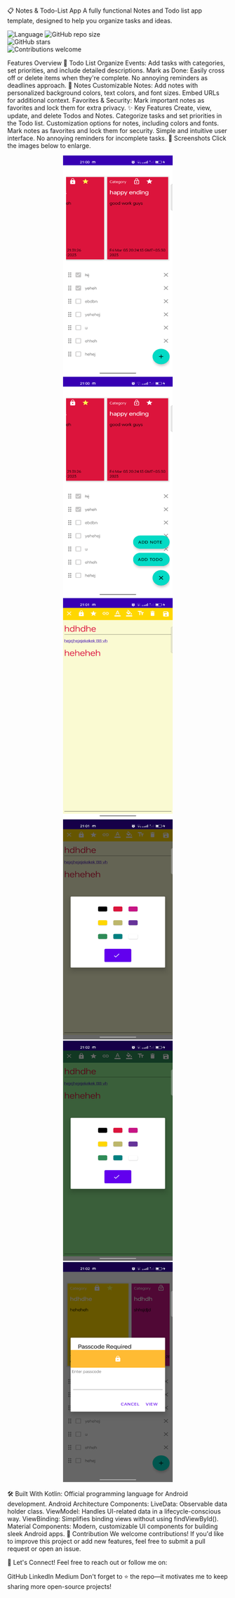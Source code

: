 📋 Notes & Todo-List App
A fully functional Notes and Todo list app template, designed to help you organize tasks and ideas.

![Language](https://img.shields.io/github/languages/top/cortinico/kotlin-android-template?color=blue&logo=kotlin)
![GitHub repo size](https://img.shields.io/github/repo-size/myofficework000/ScreenshotTesting)  
![GitHub stars](https://img.shields.io/github/stars/myofficework000/JetpackComposeLottieAnimation?style=social)  
![Contributions welcome](https://img.shields.io/badge/contributions-welcome-brightgreen.svg?style=flat)


Features Overview
📝 Todo List
Organize Events: Add tasks with categories, set priorities, and include detailed descriptions.
Mark as Done: Easily cross off or delete items when they're complete. No annoying reminders as deadlines approach.
📒 Notes
Customizable Notes: Add notes with personalized background colors, text colors, and font sizes. Embed URLs for additional context.
Favorites & Security: Mark important notes as favorites and lock them for extra privacy.
✨ Key Features
Create, view, update, and delete Todos and Notes.
Categorize tasks and set priorities in the Todo list.
Customization options for notes, including colors and fonts.
Mark notes as favorites and lock them for security.
Simple and intuitive user interface.
No annoying reminders for incomplete tasks.
📸 Screenshots
Click the images below to enlarge.

<p align="center"> <img src="https://github.com/cheetahmail007/Notes-and-Todo-app/blob/master/app/src/main/assets/1.png" height="500" width="250" hspace="40"> <img src="https://github.com/cheetahmail007/Notes-and-Todo-app/blob/master/app/src/main/assets/2.png" height="500" width="250" hspace="40"> <img src="https://github.com/cheetahmail007/Notes-and-Todo-app/blob/master/app/src/main/assets/3.png" height="500" width="250" hspace="40"> <img src="https://github.com/cheetahmail007/Notes-and-Todo-app/blob/master/app/src/main/assets/4.png" height="500" width="250" hspace="40"> <img src="https://github.com/cheetahmail007/Notes-and-Todo-app/blob/master/app/src/main/assets/5.png" height="500" width="250" hspace="40"> <img src="https://github.com/cheetahmail007/Notes-and-Todo-app/blob/master/app/src/main/assets/6.png" height="500" width="250" hspace="40"> </p>
🛠 Built With
Kotlin: Official programming language for Android development.
Android Architecture Components:
LiveData: Observable data holder class.
ViewModel: Handles UI-related data in a lifecycle-conscious way.
ViewBinding: Simplifies binding views without using findViewById().
Material Components: Modern, customizable UI components for building sleek Android apps.
📢 Contribution
We welcome contributions! If you'd like to improve this project or add new features, feel free to submit a pull request or open an issue.

💬 Let's Connect!
Feel free to reach out or follow me on:

GitHub
LinkedIn
Medium
Don't forget to ⭐ the repo—it motivates me to keep sharing more open-source projects!
